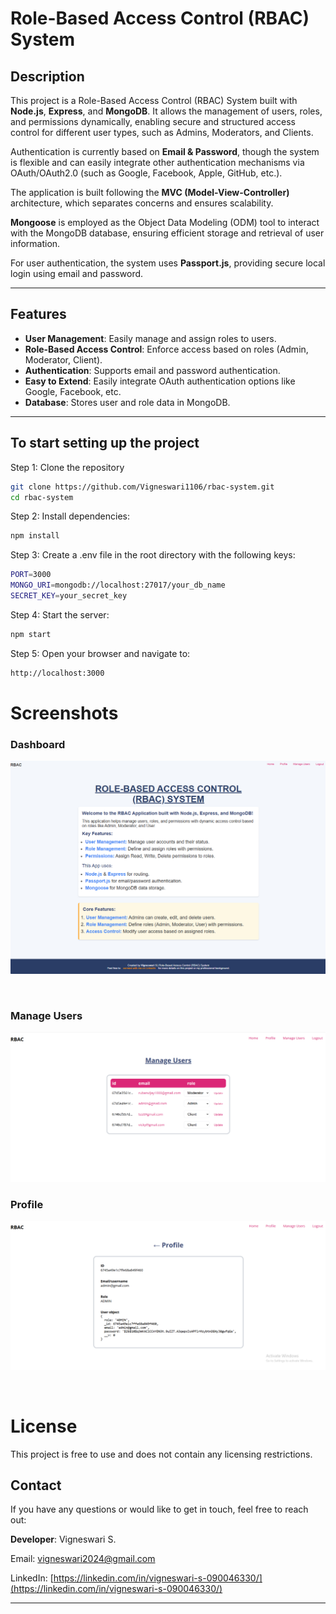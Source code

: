 # Role-Based Access Control (RBAC) System

## Description

This project is a Role-Based Access Control (RBAC) System built with **Node.js**, **Express**, and **MongoDB**. It allows the management of users, roles, and permissions dynamically, enabling secure and structured access control for different user types, such as Admins, Moderators, and Clients.

Authentication is currently based on **Email & Password**, though the system is flexible and can easily integrate other authentication mechanisms via OAuth/OAuth2.0 (such as Google, Facebook, Apple, GitHub, etc.).

The application is built following the **MVC (Model-View-Controller)** architecture, which separates concerns and ensures scalability.

**Mongoose** is employed as the Object Data Modeling (ODM) tool to interact with the MongoDB database, ensuring efficient storage and retrieval of user information.

For user authentication, the system uses **Passport.js**, providing secure local login using email and password.

---

## Features

- **User Management**: Easily manage and assign roles to users.
- **Role-Based Access Control**: Enforce access based on roles (Admin, Moderator, Client).
- **Authentication**: Supports email and password authentication.
- **Easy to Extend**: Easily integrate OAuth authentication options like Google, Facebook, etc.
- **Database**: Stores user and role data in MongoDB.

---

## To start setting up the project

Step 1: Clone the repository

```bash
git clone https://github.com/Vigneswari1106/rbac-system.git
cd rbac-system
```

Step 2: Install dependencies:

```bash
npm install
```

Step 3: Create a .env file in the root directory with the following keys:

```bash
PORT=3000
MONGO_URI=mongodb://localhost:27017/your_db_name
SECRET_KEY=your_secret_key

```
Step 4: Start the server:

```bash
npm start
```

Step 5: Open your browser and navigate to:

```bash
http://localhost:3000
```

# Screenshots
### Dashboard
![alt text](image.png)

<br>

### Manage Users
![alt text](image-1.png)

### Profile
![alt text](image-2.png)

<br>

# License

This project is free to use and does not contain any licensing restrictions.

## Contact

If you have any questions or would like to get in touch, feel free to reach out:

**Developer**: Vigneswari S.  

Email: [vigneswari2024@gmail.com](mailto:vigneswari2024@gmail.com)  

LinkedIn: [https://linkedin.com/in/vigneswari-s-090046330/](https://linkedin.com/in/vigneswari-s-090046330/)

---

